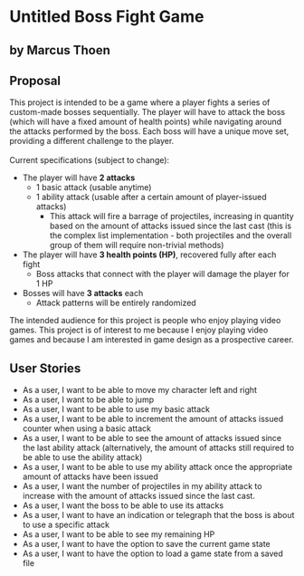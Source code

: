 # Untitled Boss Fight Game

## by Marcus Thoen


## Proposal
This project is intended to be a game where a player fights a series of custom-made bosses sequentially.
The player will have to attack the boss (which will have a fixed amount of health points) while navigating
around the attacks performed by the boss. Each boss will have a unique move set, providing a different
challenge to the player. <br> <br>
Current specifications (subject to change):
- The player will have **2 attacks**
  - 1 basic attack (usable anytime)
  - 1 ability attack (usable after a certain amount of player-issued attacks)
    - This attack will fire a barrage of projectiles, increasing in quantity based on the amount of attacks issued
        since the last cast (this is the complex list implementation - both projectiles and the overall group of them 
        will require non-trivial methods)
- The player will have **3 health points (HP)**, recovered fully after each fight
  - Boss attacks that connect with the player will damage the player for 1 HP
- Bosses will have **3 attacks** each
  - Attack patterns will be entirely randomized

The intended audience for this project is people who enjoy playing video games. This project is of interest
to me because I enjoy playing video games and because I am interested in game design as a prospective career.

## User Stories
- As a user, I want to be able to move my character left and right
- As a user, I want to be able to jump
- As a user, I want to be able to use my basic attack
- As a user, I want to be able to increment the amount of attacks issued counter when using a basic attack
- As a user, I want to be able to see the amount of attacks issued since the last ability attack
  (alternatively, the amount of attacks still required to be able to use the ability attack)
- As a user, I want to be able to use my ability attack once the appropriate amount of attacks have been issued
- As a user, I want the number of projectiles in my ability attack to increase with the amount of attacks issued since
    the last cast.
- As a user, I want the boss to be able to use its attacks
- As a user, I want to have an indication or telegraph that the boss is about to use a specific attack
- As a user, I want to be able to see my remaining HP
- As a user, I want to have the option to save the current game state
- As a user, I want to have the option to load a game state from a saved file